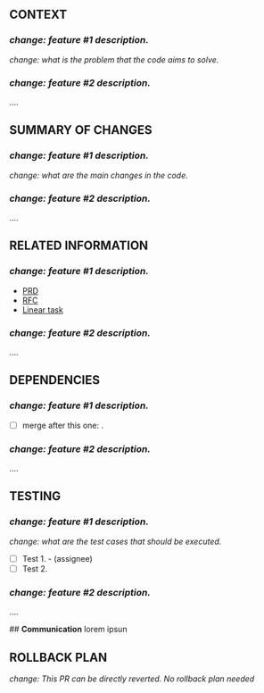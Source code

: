 ## **CONTEXT**
### _change: feature #1 description._
_change: what is the problem that the code aims to solve._
### _change: feature #2 description._
....


## **SUMMARY OF CHANGES**
### _change: feature #1 description._
_change: what are the main changes in the code._
### _change: feature #2 description._
....


## **RELATED INFORMATION**
### _change: feature #1 description._
- [PRD](REPLACE-WITH-URL)
- [RFC](REPLACE-WITH-URL)
- [Linear task](REPLACE-WITH-URL)
### _change: feature #2 description._
....


## **DEPENDENCIES**
### _change: feature #1 description._
- [ ] merge after this one: <replace-with-pr-url>.
### _change: feature #2 description._
....


## **TESTING**
### _change: feature #1 description._
_change: what are the test cases that should be executed._<br/>
- [ ] Test 1. - (assignee) <br/>
- [ ] Test 2.
### _change: feature #2 description._
....

## **Communication**
lorem ipsun


## **ROLLBACK PLAN**
_change: This PR can be directly reverted. No rollback plan needed_